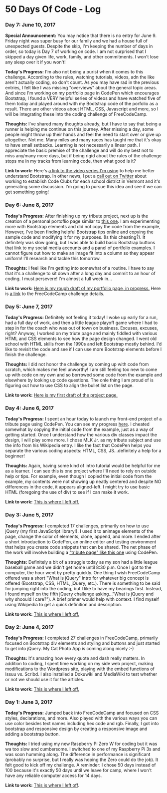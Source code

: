 # 50 Days Of Code - Log

### Day 7: June 10, 2017

**Special Announcement:** You may notice that there is no entry for June 9. Friday night was super busy for our family and we had a house full of unexpected guests. Despite the skip, I'm keeping the number of days in order, so today is Day 7 of working on code. I am not surprised that I skipped a day given life, work, family, and other commitments. I won't lose any sleep over it if you won't!

**Today's Progress:** I'm also not being a purist when it comes to this challenge. According to the rules, watching tutorials, videos, adn the like aren't actually coding, so don't count. As you may have rad in the previous entries, I felt like I was missing "overviews" about the general topic areas. And since I'm working on my portfolio page in CodePen which encourages Bootstrap, I found a VERY helpful series of videos and have watched five of them today and played around with my Bootstrap code of the porfolio as a result. There are other videos about HTML, CSS, Javascript and more, so I will be integrating these into the coding challengs of FreeCodeCamp.

**Thoughts:** I've shared many thoughts already, but I have to say that being a runner is helping me continue on this journey. After missing a day, some people might throw up their hands and feel the need to start over or give up altogether. Not me. Many miles and many races has taught me that it's okay to have small setbacks. Learning is not necessarily a linear path. I appreciate the basic premise of the challenge and will do my best not to miss any/many more days, but if being rigid about the rules of the challenge stops me in my tracks from learning code, then what good is it?

**Link to work:** Here's [a link to the video series I'm using](https://www.youtube.com/watch?v=P3e24Of44ac&list=PL0eyrZgxdwhx2XiwAfPLTTnEPcUGrPGH-) to help me better understand Bootstrap. In other news, I put a [call out on Twitter](https://mobile.twitter.com/brendankinney/status/873272496849645569) about working to establish Code Clubs for each school district in Vermont and it's generating some discussion. I'm going to pursue this idea and see if we can get something going!

### Day 6: June 8, 2017

**Today's Progress:** After finishing up my tribute project, next up is the creation of a personal portoflio page similar to [this one](https://codepen.io/FreeCodeCamp/full/YqLyXB/). I am experimenting more with Bootstrap elements and did not copy the code from the example, However, I've been finding helpful Bootstrap tips online and copying the sample code and modifying it for my purposes. (Is this cheating?). It definitely was slow going, but I was able to build basic Bootstrap buttons that link to my social media accounts and a panel of portfolio examples. I cannot figure out how to make an image fit into a column so they appear uniform! I'll research and tackle this tomorrow.

**Thoughts:** I feel like I'm getting into somewhat of a routine. I have to say that it's a challenge to sit down after a long day and commit to an hour of coding. I must persevere! I'm almost a full week in...

**Link to work:** [Here is my rough draft of my portfolio page, in progress.](https://codepen.io/bkinney/pen/bREExJ/) Here is [a link](https://www.freecodecamp.com/challenges/build-a-personal-portfolio-webpage) to the FreeCodeCamp challenge details.

### Day 5: June 7, 2017

**Today's Progress:** Definitely not feeling it today! I woke up early for a run, had a full day of work, and then a little league playoff game where I had to step in for the coach who was out of town on business. Excuses, excuses, right? Anyway, I worked on my triute page and mainly fiddled with various HTML and CSS elements to see how the page design changed. I went old school with HTML skills from the 1990s and left Bootstrap mostly behind. I'd like to revisit the code and see if I can use more Bootstrap elements before I finish the challenge.

**Thoughts:** I did not honor the challenge by coming up with code from scratch, which makes me feel unworthy! I am still feeling too new to come up with code on my own and so borrowed some code from the example and elsewhere by looking up code questions. The onle thing I am proud of is figuring out how to use CSS to align the bullet list on the page.

**Link to work:** [Here is my first draft of the project page.](https://codepen.io/bkinney/full/YQXpaX/)

### Day 4: June 6, 2017

**Today's Progress:** I spent an hour today to launch my front-end project of a tribute page using CodePen. You can see my progress [here](https://codepen.io/bkinney/full/YQXpaX/). I cheated somewhat by copying the initial code from the example, just as a way of getting started. Once I understand how the various div classes impact the design, I will play some more. I chose MLK Jr. as my tribute subject and use the info from his Wikipedia entry. I like the fact that CodePen helps you separate the various coding aspects: HTML, CSS, JS...definitely a help for a beginner!

**Thoughts:** Again, having some kind of intro tutorial would be helpful for me as a learner. I can see this is one project where I'll need to rely on outside help or tips. For example, even though I copied the initial code from the example, my contents were not showing up neatly centered and despite NO differences in the code, it appears aligned-left. I might try to use basic HTML (foregoing the use of div) to see if I can make it work.

**Link to work:** [This is where I left off.](https://www.freecodecamp.com/challenges/build-a-tribute-page/)

### Day 3: June 5, 2017

**Today's Progress:** I completed 17 challenges, primarily on how to use jQuery (my first JavaScript library!). I used it to animage elements of the page, change the color of elements, clone, append, and more. I ended after a short introduction to CodePen, an online editor and testing environment that helps you create code snippets that can be shared. The net phase of the work will involve building a ["tribute page" like this one](https://codepen.io/freeCodeCamp/full/NNvBQW) using CodePen.

**Thoughts:** Definitely a bit of a struggle today as my son had a little league baseball game and we didn't get home until 8:30 p.m. Once I got to the computer, the hour went by pretty quickly. One thing I wish FreeCodeCamp offered was a short "What is jQuery" intro for whatever big concept is offered (Bootstrap, CSS, HTML, jQuery, etc.). There is something to be said for jumping right into the coding, but I like to have my bearings first. Instead, I found myself on the fifth jQuery challenge asking..."What is jQuery and why shoould I care?"). A brief primer would help with context. I find myself using Wikipedia to get a quick definition and description.

**Link to work:** [This is where I left off.](https://www.freecodecamp.com/challenges/build-a-tribute-page)

### Day 2: June 4, 2017

**Today's Progress:** I completed 27 challenges in FreeCodeCamp, primarily focused on Bootstrap div elements and styling and buttons and just started to get into jQuery. My Cat Photo App is coming along nicely :-)

**Thoughts:** It's amazing how every quote and dash really matters. In addition to coding, I spent time working on my side web project, making modifications to the Wordpress site, playing with the embed functions of Issuu vs. Scribd. I also installed a Dokuwiki and MediaWiki to test whether or not we should use it for the articles.

**Link to work:** [This is where I left off.](https://www.freecodecamp.com/challenges/join-a-free-code-camp-group-in-your-city)

### Day 1: June 3, 2017

**Today's Progress:** Jumped back into FreeCodeCamp and focused on CSS styles, declarations, and more. Also played with the various ways you can use color besides text names including hex code and rgb. Finally, I got into bootstrap and responsive design by creating a responsive image and adding a bootstrap button.

**Thoughts:** I tried using my new Raspberry Pi Zero W for coding but it was wa too slow and cumbersome. I switched to one of my Raspberry Pi 3s and was soon humming along. The difference in performance is significant (probably no surprise, but I really was hoping the Zero could do the job). It felt good to kick off my challenge. A reminder: I chose 50 days instead of 100 because it's exactly 50 days until we leave for camp, where I won't have any reliable computer access for 14 days.

**Link to work:** [This is where I left off](https://www.freecodecamp.com/challenges/create-a-block-element-bootstrap-button).
